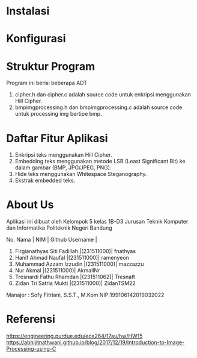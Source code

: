 # Instalasi

# Konfigurasi

# Struktur Program
Program ini berisi beberapa ADT
1. cipher.h dan cipher.c adalah source code untuk enkripsi menggunakan Hill Cipher.
2. bmpimgprocessing.h dan bmpimgprocessing.c adalah source code untuk processing img bertipe bmp.

# Daftar Fitur Aplikasi
1. Enkripsi teks menggunakan Hill Cipher.
2. Embedding teks menggunakan metode LSB (Least Significant Bit) ke dalam gambar (BMP, JPG/JPEG, PNG).
3. Hide teks menggunakan Whitespace Steganography.
4. Ekstrak embedded teks.

# About Us
Aplikasi ini dibuat oleh Kelompok 5 kelas 1B-D3 Jurusan Teknik Komputer dan Informatika
Politeknik Negeri Bandung 

No.  Nama                          | NIM |          Github Username |
1. Firgianathyas Siti Fadillah  |(231511000)|         fnathyas
2. Hanif Ahmad Naufal           |(231511000)|         ramenyeon
3. Muhammad Azzam Izzudin       |(231511000)|         mazzazzu
4. Nur Akmal                    |(231511000)|         AkmallNr
5. Tresnardi Fathu Rhamdan      |(231511062)|         Tresnaft
6. Zidan Tri Satria Mukti       |(231511000)|         ZidanTSM22

Manajer : Sofy Fitriani, S.S.T., M.Kom NIP:199106142019032022

# Referensi
https://engineering.purdue.edu/ece264/17au/hw/HW15
https://abhijitnathwani.github.io/blog/2017/12/19/Introduction-to-Image-Processing-using-C
